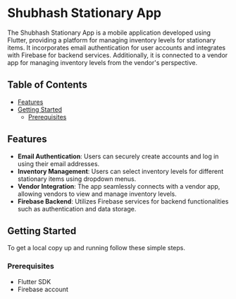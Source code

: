 # Shubhash Stationary App

The Shubhash Stationary App is a mobile application developed using Flutter, providing a platform for managing inventory levels for stationary items. It incorporates email authentication for user accounts and integrates with Firebase for backend services. Additionally, it is connected to a vendor app for managing inventory levels from the vendor's perspective.


## Table of Contents

- [Features](#features)
- [Getting Started](#getting-started)
  - [Prerequisites](#prerequisites)

## Features

- **Email Authentication**: Users can securely create accounts and log in using their email addresses.
- **Inventory Management**: Users can select inventory levels for different stationary items using dropdown menus.
- **Vendor Integration**: The app seamlessly connects with a vendor app, allowing vendors to view and manage inventory levels.
- **Firebase Backend**: Utilizes Firebase services for backend functionalities such as authentication and data storage.

## Getting Started

To get a local copy up and running follow these simple steps.

### Prerequisites

- Flutter SDK
- Firebase account

